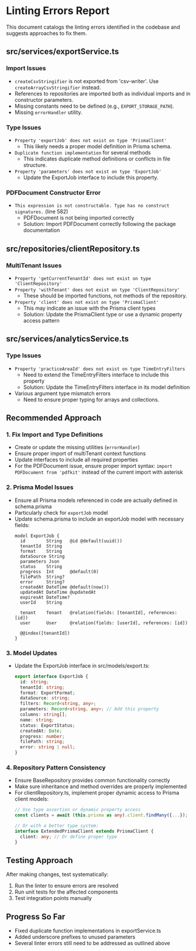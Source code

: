 # Linting Errors Report

This document catalogs the linting errors identified in the codebase and suggests approaches to fix them.

## src/services/exportService.ts

### Import Issues
- `createCsvStringifier` is not exported from 'csv-writer'. Use `createArrayCsvStringifier` instead.
- References to repositories are imported both as individual imports and in constructor parameters.
- Missing constants need to be defined (e.g., `EXPORT_STORAGE_PATH`).
- Missing `errorHandler` utility.

### Type Issues
- `Property 'exportJob' does not exist on type 'PrismaClient'`
  - This likely needs a proper model definition in Prisma schema.
- `Duplicate function implementation` for several methods
  - This indicates duplicate method definitions or conflicts in file structure.
- `Property 'parameters' does not exist on type 'ExportJob'`
  - Update the ExportJob interface to include this property.

### PDFDocument Constructor Error
- `This expression is not constructable. Type has no construct signatures.` (line 582)
  - PDFDocument is not being imported correctly
  - Solution: Import PDFDocument correctly following the package documentation

## src/repositories/clientRepository.ts

### MultiTenant Issues
- `Property 'getCurrentTenantId' does not exist on type 'ClientRepository'`
- `Property 'withTenant' does not exist on type 'ClientRepository'`
  - These should be imported functions, not methods of the repository.
- `Property 'client' does not exist on type 'PrismaClient'`
  - This may indicate an issue with the Prisma client types
  - Solution: Update the PrismaClient type or use a dynamic property access pattern

## src/services/analyticsService.ts

### Type Issues
- `Property 'practiceAreaId' does not exist on type TimeEntryFilters`
  - Need to extend the TimeEntryFilters interface to include this property
  - Solution: Update the TimeEntryFilters interface in its model definition
- Various argument type mismatch errors
  - Need to ensure proper typing for arrays and collections.

## Recommended Approach

### 1. Fix Import and Type Definitions
- Create or update the missing utilities (`errorHandler`)
- Ensure proper import of multiTenant context functions
- Update interfaces to include all required properties
- For the PDFDocument issue, ensure proper import syntax: `import PDFDocument from 'pdfkit'` 
  instead of the current import with asterisk

### 2. Prisma Model Issues
- Ensure all Prisma models referenced in code are actually defined in schema.prisma
- Particularly check for `exportJob` model
- Update schema.prisma to include an exportJob model with necessary fields:
  ```prisma
  model ExportJob {
    id        String   @id @default(uuid())
    tenantId  String
    format    String
    dataSource String
    parameters Json
    status    String
    progress  Int      @default(0)
    filePath  String?
    error     String?
    createdAt DateTime @default(now())
    updatedAt DateTime @updatedAt
    expiresAt DateTime?
    userId    String
    
    tenant    Tenant   @relation(fields: [tenantId], references: [id])
    user      User     @relation(fields: [userId], references: [id])
    
    @@index([tenantId])
  }
  ```

### 3. Model Updates
- Update the ExportJob interface in src/models/export.ts:
  ```typescript
  export interface ExportJob {
    id: string;
    tenantId: string;
    format: ExportFormat;
    dataSource: string;
    filters: Record<string, any>;
    parameters: Record<string, any>; // Add this property
    columns: string[];
    name: string;
    status: ExportStatus;
    createdAt: Date;
    progress: number;
    filePath: string;
    error: string | null;
  }
  ```

### 4. Repository Pattern Consistency
- Ensure BaseRepository provides common functionality correctly
- Make sure inheritance and method overrides are properly implemented
- For clientRepository.ts, implement proper dynamic access to Prisma client models:
  ```typescript
  // Use type assertion or dynamic property access
  const clients = await (this.prisma as any).client.findMany({...});
  
  // Or with a better type system:
  interface ExtendedPrismaClient extends PrismaClient {
    client: any; // Or define proper type
  }
  ```

## Testing Approach
After making changes, test systematically:
1. Run the linter to ensure errors are resolved
2. Run unit tests for the affected components
3. Test integration points manually

## Progress So Far
- Fixed duplicate function implementations in exportService.ts
- Added underscore prefixes to unused parameters
- Several linter errors still need to be addressed as outlined above 